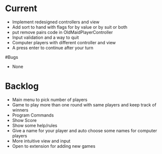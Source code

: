 # Current

* Implement redesigned controllers and view
* Add sort to hand with flags for by value or by suit or both
* put remove pairs code in OldMaidPlayerController
* Input validation and a way to quit
* Computer players with different controller and view
* A press enter to continue after your turn

#Bugs

* None

# Backlog

* Main menu to pick number of players
* Game to play more than one round with same players and keep track of winners
* Program Commands
* Show Score
* Show some help/rules
* Give a name for your player and auto choose some names for computer players
* More intuitive view and input
* Open to extension for adding new games
